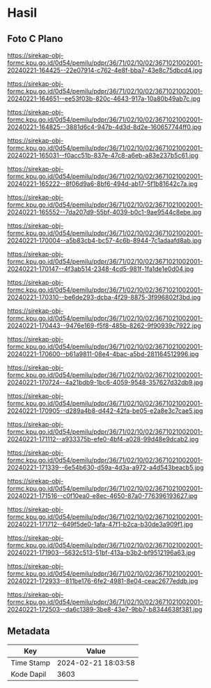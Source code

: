 # Hasil

## Foto C Plano

https://sirekap-obj-formc.kpu.go.id/0d54/pemilu/pdpr/36/71/02/10/02/3671021002001-20240221-164425--22e07914-c762-4e8f-bba7-43e8c75dbcd4.jpg

https://sirekap-obj-formc.kpu.go.id/0d54/pemilu/pdpr/36/71/02/10/02/3671021002001-20240221-164651--ee53f03b-820c-4643-917a-10a80b49ab7c.jpg

https://sirekap-obj-formc.kpu.go.id/0d54/pemilu/pdpr/36/71/02/10/02/3671021002001-20240221-164825--3881d6c4-947b-4d3d-8d2e-160657744ff0.jpg

https://sirekap-obj-formc.kpu.go.id/0d54/pemilu/pdpr/36/71/02/10/02/3671021002001-20240221-165031--f0acc51b-837e-47c8-a6eb-a83e237b5c61.jpg

https://sirekap-obj-formc.kpu.go.id/0d54/pemilu/pdpr/36/71/02/10/02/3671021002001-20240221-165222--8f06d9a6-8bf6-494d-ab17-5f1b81642c7a.jpg

https://sirekap-obj-formc.kpu.go.id/0d54/pemilu/pdpr/36/71/02/10/02/3671021002001-20240221-165552--7da207d9-55bf-4039-b0c1-9ae9544c8ebe.jpg

https://sirekap-obj-formc.kpu.go.id/0d54/pemilu/pdpr/36/71/02/10/02/3671021002001-20240221-170004--a5b83cb4-bc57-4c6b-8944-7c1adaafd8ab.jpg

https://sirekap-obj-formc.kpu.go.id/0d54/pemilu/pdpr/36/71/02/10/02/3671021002001-20240221-170147--4f3ab514-2348-4cd5-981f-1fa1de1e0d04.jpg

https://sirekap-obj-formc.kpu.go.id/0d54/pemilu/pdpr/36/71/02/10/02/3671021002001-20240221-170310--be6de293-dcba-4f29-8875-3f996802f3bd.jpg

https://sirekap-obj-formc.kpu.go.id/0d54/pemilu/pdpr/36/71/02/10/02/3671021002001-20240221-170443--9476e169-f5f8-485b-8262-9f90939c7922.jpg

https://sirekap-obj-formc.kpu.go.id/0d54/pemilu/pdpr/36/71/02/10/02/3671021002001-20240221-170600--b61a9811-08e4-4bac-a5bd-281164512996.jpg

https://sirekap-obj-formc.kpu.go.id/0d54/pemilu/pdpr/36/71/02/10/02/3671021002001-20240221-170724--4a21bdb9-1bc6-4059-9548-357627d32db9.jpg

https://sirekap-obj-formc.kpu.go.id/0d54/pemilu/pdpr/36/71/02/10/02/3671021002001-20240221-170905--d289a4b8-d442-42fa-be05-e2a8e3c7cae5.jpg

https://sirekap-obj-formc.kpu.go.id/0d54/pemilu/pdpr/36/71/02/10/02/3671021002001-20240221-171112--a933375b-efe0-4bf4-a028-99d48e9dcab2.jpg

https://sirekap-obj-formc.kpu.go.id/0d54/pemilu/pdpr/36/71/02/10/02/3671021002001-20240221-171339--6e54b630-d59a-4d3a-a972-a4d543beacb5.jpg

https://sirekap-obj-formc.kpu.go.id/0d54/pemilu/pdpr/36/71/02/10/02/3671021002001-20240221-171516--c0f10ea0-e8ec-4650-87a0-776396193627.jpg

https://sirekap-obj-formc.kpu.go.id/0d54/pemilu/pdpr/36/71/02/10/02/3671021002001-20240221-171712--649f5de0-1afa-47f1-b2ca-b30de3a909f1.jpg

https://sirekap-obj-formc.kpu.go.id/0d54/pemilu/pdpr/36/71/02/10/02/3671021002001-20240221-171903--5632c513-51bf-413a-b3b2-bf9512196a63.jpg

https://sirekap-obj-formc.kpu.go.id/0d54/pemilu/pdpr/36/71/02/10/02/3671021002001-20240221-172933--811be176-6fe2-4981-8e04-ceac2677eddb.jpg

https://sirekap-obj-formc.kpu.go.id/0d54/pemilu/pdpr/36/71/02/10/02/3671021002001-20240221-172503--da6c1389-3be8-43e7-9bb7-b8344638f381.jpg


## Metadata

| Key        | Value               |
| ---------- | ------------------- |
| Time Stamp | 2024-02-21 18:03:58 |
| Kode Dapil | 3603                |



